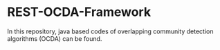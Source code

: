 REST-OCDA-Framework
===================

In this repository, java based codes of overlapping community detection algorithms (OCDA) can be found.
